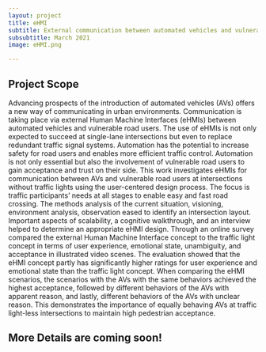 ```yaml
---
layout: project
title: eHMI
subtitle: External communication between automated vehicles and vulnerable road users
subsubtitle: March 2021
image: eHMI.png

---
```



<div class="projectHeaderPiceHMI"></div>
  

<div class="section">

  <div class="row spacer">
  <h2>Project Scope</h2>
  <p>Advancing prospects of the introduction of automated vehicles (AVs) offers a new way of communicating
  in urban environments. Communication is taking place via external Human Machine Interfaces (eHMIs)
  between automated vehicles and vulnerable road users. The use of eHMIs is not only expected to succeed
  at single-lane intersections but even to replace redundant traffic signal systems. Automation has the
  potential to increase safety for road users and enables more efficient traffic control. Automation is not
  only essential but also the involvement of vulnerable road users to gain acceptance and trust on their side.
  This work investigates eHMIs for communication between AVs and vulnerable road users at intersections
  without traffic lights using the user-centered design process. The focus is traffic participants’ needs at all
  stages to enable easy and fast road crossing. The methods analysis of the current situation, visioning,
  environment analysis, observation eased to identify an intersection layout. Important aspects of scalability,
  a cognitive walkthrough, and an interview helped to determine an appropriate eHMI design. Through
  an online survey compared the external Human Machine Interface concept to the traffic light concept
  in terms of user experience, emotional state, unambiguity, and acceptance in illustrated video scenes.
  The evaluation showed that the eHMI concept partly has significantly higher ratings for user experience
  and emotional state than the traffic light concept. When comparing the eHMI scenarios, the scenarios
  with the AVs with the same behaviors achieved the highest acceptance, followed by different behaviors
  of the AVs with apparent reason, and lastly, different behaviors of the AVs with unclear reason. This
  demonstrates the importance of equally behaving AVs at traffic light-less intersections to maintain high
  pedestrian acceptance.</p>
  </div>  

  
  

</div>
<div class="section">

  <div class="row spacer">
       <h2>More Details are coming soon!</h2>
</div>
</div>
